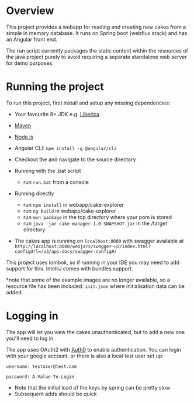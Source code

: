 # Overview
This project provides a webapp for reading and creating new cakes from a simple in memory database.
It runs on Spring boot (webflux stack) and has an Angular front end.

The run script currently packages the static content within the resources of the java project purely to avoid requiring a separate standalone web server for demo purposes.

# Running the project
To run this project, first install and setup any missing dependencies:
- Your favourite 8+ JDK e.g. [Liberica](https://bell-sw.com/pages/downloads/#mn)
- [Maven](https://maven.apache.org/install.html)
- [Node.js](https://nodejs.org/en/download/)
- Angular CLI: `npm install -g @angular/cli`
- Checkout the and navigate to the source directory

- Running with the .bat script
  - run `run.bat` from a console

- Running directly
  - run `npm install` in webapp/cake-explorer
  - run `ng build` in webapp/cake-explorer
  - run `mvn package` in the top directory where your pom is stored
  - run `java -jar cake-manager-1.0-SNAPSHOT.jar` in the /target directory

- The cakes app is running on `localhost:8080` with swagger available at `http://localhost:8080/webjars/swagger-ui/index.html?configUrl=/v3/api-docs/swagger-config#/`

This project uses lombok, so if running in your IDE you may need to add support for this. IntelliJ comes with bundles support.

*note that some of the example images are no longer available, so a resource file has been included: `init.json` where initialisation data can be added.

# Logging in
The app will let you view the cakes unauthenticated, but to add a new one you'll need to log in.

The app uses OAuth2 with [Auth0](https://auth0.com/) to enable authentication.
You can login with your google account, or there is also a local test user set up:

`username: testuser@test.com`

`password: A-Value-To-Login`

* Note that the initial load of the keys by spring can be pretty slow
* Subsequent adds should be quick
